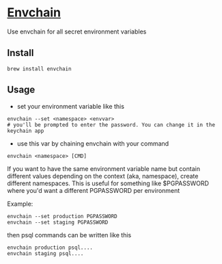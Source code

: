 # [Envchain](https://github.com/sorah/envchain)

Use envchain for all secret environment variables

## Install

```
brew install envchain
```

## Usage

- set your environment variable like this

```
envchain --set <namespace> <envvar>
# you'll be prompted to enter the password. You can change it in the keychain app
```

- use this var by chaining envchain with your command

```
envchain <namespace> [CMD]
```

If you want to have the same environment variable name but contain different values depending on the context (aka, namespace), create different namespaces. This is useful for something like $PGPASSWORD where you'd want a different PGPASSWORD per environment

Example:

```
envchain --set production PGPASSWORD
envchain --set staging PGPASSWORD
```

then psql commands can be written like this

```
envchain production psql....
envchain staging psql....
```
